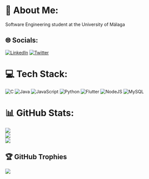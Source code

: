 # 💫 About Me:
Software Engineering student at the University of Málaga 


## 🌐 Socials:
[![LinkedIn](https://img.shields.io/badge/LinkedIn-%230077B5.svg?logo=linkedin&style=flat-square&logoColor=white)](https://linkedin.com/in/jorgeroma) [![Twitter](https://img.shields.io/badge/Twitter-%231DA1F2.svg?logo=Twitter&style=flat-square&logoColor=white)](https://twitter.com/jorge_ro_ma) 

# 💻 Tech Stack:
![C](https://img.shields.io/badge/c-%2300599C.svg?style=for-the-badge&logo=c&logoColor=white) ![Java](https://img.shields.io/badge/java-%23ED8B00.svg?style=for-the-badge&logo=openjdk&logoColor=white) ![JavaScript](https://img.shields.io/badge/javascript-%23323330.svg?style=for-the-badge&logo=javascript&logoColor=%23F7DF1E) ![Python](https://img.shields.io/badge/python-3670A0?style=for-the-badge&logo=python&logoColor=ffdd54) ![Flutter](https://img.shields.io/badge/Flutter-%2302569B.svg?style=for-the-badge&logo=Flutter&logoColor=white) ![NodeJS](https://img.shields.io/badge/node.js-6DA55F?style=for-the-badge&logo=node.js&logoColor=white) ![MySQL](https://img.shields.io/badge/mysql-%2300000f.svg?style=for-the-badge&logo=mysql&logoColor=white)
# 📊 GitHub Stats:
![](https://github-readme-stats.vercel.app/api?username=jorgeroma&theme=default&hide_border=false&include_all_commits=false&count_private=true)<br/>
![](https://github-readme-streak-stats.herokuapp.com/?user=jorgeroma&theme=default&hide_border=false)<br/>
![](https://github-readme-stats.vercel.app/api/top-langs/?username=jorgeroma&theme=default&hide_border=false&include_all_commits=false&count_private=true&layout=compact)

## 🏆 GitHub Trophies
![](https://github-profile-trophy.vercel.app/?username=jorgeroma&theme=flat&no-frame=true&no-bg=false&margin-w=4)

<!-- Proudly created with GPRM ( https://gprm.itsvg.in ) -->
